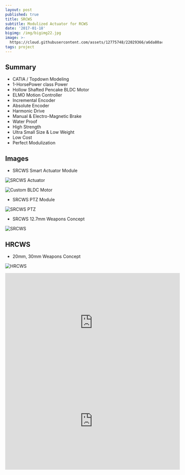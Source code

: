 ```yaml
---
layout: post
published: true
title: SRCWS
subtitle: Modulized Actuator for RCWS
date: '2017-01-18'
bigimg: /img/bigimg22.jpg
image: >-
  https://cloud.githubusercontent.com/assets/12775748/22029366/a6da80ac-dd1d-11e6-8658-129fca290da6.png
tags: project
---
```


## Summary
* CATIA / Topdown Modeling
* 1-HorsePower class Power
* Hollow Shafted Pencake BLDC Motor
* ELMO Motion Controller
* Incremental Encoder
* Absolute Encoder
* Harmonic Drive
* Manual & Electro-Magnetic Brake
* Water Proof
* High Strength
* Ultra Small Size & Low Weight
* Low Cost
* Perfect Modulization

## Images

* SRCWS Smart Actuator Module

![SRCWS Actuator](https://cloud.githubusercontent.com/assets/12775748/22372197/a9fae948-e4de-11e6-8e1c-4fe3367abffa.png)

![Custom BLDC Motor](https://cloud.githubusercontent.com/assets/12775748/22396931/27aa8c58-e5a8-11e6-9f4c-820d8bd949b5.jpg)

* SRCWS PTZ Module

![SRCWS PTZ](https://cloud.githubusercontent.com/assets/12775748/22396930/27aa126e-e5a8-11e6-8bca-07ace9319ad7.png)


* SRCWS 12.7mm Weapons Concept

![SRCWS](https://cloud.githubusercontent.com/assets/12775748/22396929/27a301e0-e5a8-11e6-8c60-8f3ee643541c.png)


## HRCWS

* 20mm, 30mm Weapons Concept

![HRCWS](https://cloud.githubusercontent.com/assets/12775748/22396928/27967e16-e5a8-11e6-9037-4497cd51a2a1.png)


<iframe width="560" height="315" src="https://www.youtube.com/embed/x7804yFNqno" frameborder="0" allowfullscreen></iframe>

<iframe width="560" height="315" src="https://www.youtube.com/embed/_a2QYs1tQmI" frameborder="0" allowfullscreen></iframe>
